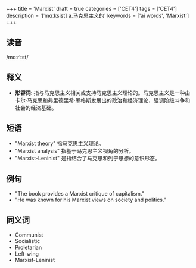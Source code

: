 +++
title = 'Marxist'
draft = true
categories = ['CET4']
tags = ['CET4']
description = '[ˈmɑːksist] a.马克思主义的'
keywords = ['ai words', 'Marxist']
+++

## 读音
/mɑːrˈɪst/

## 释义
- **形容词**: 指与马克思主义相关或支持马克思主义理论的。马克思主义是一种由卡尔·马克思和弗里德里希·恩格斯发展出的政治和经济理论，强调阶级斗争和社会的经济基础。

## 短语
- "Marxist theory" 指马克思主义理论。
- "Marxist analysis" 指基于马克思主义视角的分析。
- "Marxist-Leninist" 是指结合了马克思和列宁思想的意识形态。

## 例句
- "The book provides a Marxist critique of capitalism."
- "He was known for his Marxist views on society and politics."

## 同义词
- Communist
- Socialistic
- Proletarian
- Left-wing
- Marxist-Leninist
